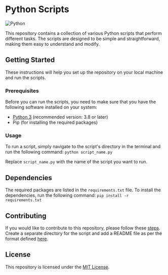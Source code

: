 # Python Scripts

![Python](https://img.shields.io/badge/Python-3-blue)

This repository contains a collection of various Python scripts that perform different tasks. The scripts are designed to be simple and straightforward, making them easy to understand and modify.

## Getting Started

These instructions will help you set up the repository on your local machine and run the scripts.

### Prerequisites

Before you can run the scripts, you need to make sure that you have the following software installed on your system:

- [Python 3](https://www.python.org/downloads/) (recommended version: 3.8 or later)
- Pip (for installing the required packages)

### Usage

To run a script, simply navigate to the script's directory in the terminal and run the following command:
`python script_name.py`

Replace `script_name.py` with the name of the script you want to run.

## Dependencies

The required packages are listed in the `requirements.txt` file. To install the dependencies, run the following command:
`pip install -r requirements.txt`

## Contributing

If you would like to contribute to this repository, please follow these [steps](CONTRIBUTING.md).
Create a separate directory for the script and add a README file as per the format defined [here](SCRIPT_README.md).

## License

This repository is licensed under the [MIT License](LICENSE).
